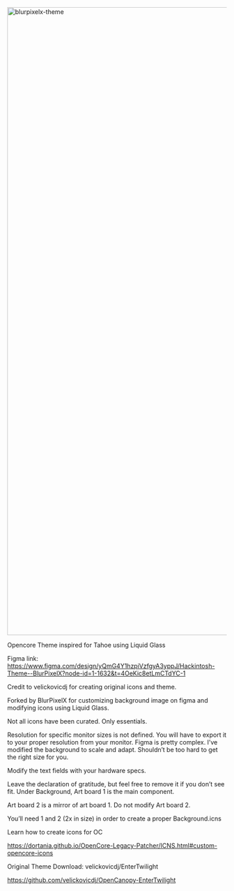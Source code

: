 <img width="3440" height="1440" alt="blurpixelx-theme" src="https://github.com/user-attachments/assets/04f29755-edd8-4ebc-b5c7-8888b2774f65" />

Opencore Theme inspired for Tahoe using Liquid Glass

Figma link: https://www.figma.com/design/yQmG4Y1hzpiVzfgyA3yppJ/Hackintosh-Theme--BlurPixelX?node-id=1-1632&t=4OeKic8etLmCTdYC-1

Credit to velickovicdj for creating original icons and theme.

Forked by BlurPixelX for customizing background image on figma and modifying icons using Liquid Glass.

Not all icons have been curated. Only essentials.

Resolution for specific monitor sizes is not defined. 
You will have to export it to your proper resolution from your monitor. 
Figma is pretty complex. I’ve modified the background to scale and adapt. 
Shouldn’t be too hard to get the right size for you.

Modify the text fields with your hardware specs.

Leave the declaration of gratitude, but feel free to remove it if you don’t see fit.
Under Background, Art board 1 is the main component. 

Art board 2 is a mirror of art board 1. Do not modify Art board 2.

You’ll need 1 and 2 (2x in size) in order to create a proper Background.icns

Learn how to create icons for OC

https://dortania.github.io/OpenCore-Legacy-Patcher/ICNS.html#custom-opencore-icons

Original Theme Download: velickovicdj/EnterTwilight

https://github.com/velickovicdj/OpenCanopy-EnterTwilight
